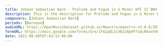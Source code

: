 ```yaml
---
title: Johann Sebastian Bach - Prelude and Fugue in G Minor WTC II BWV 885 (1)
description: This is the description for Prelude and Fugue in G Minor WTC II BWV 885 by Johann Sebastian Bach
composers: [Johann Sebastian Bach]
periods: [Baroque]
audioURL: https://OpenMusicDataset.github.io/Maestro/maestro-v3.0.0/2011/MIDI-Unprocessed_20_R1_2011_MID--AUDIO_R1-D8_02_Track02_wav.midi
formURL: https://docs.google.com/forms/d/e/1FAIpQLScXBJz8p0FfsQcNXanYUmm1XgDnSzyU_xMgG5To99D20JZ7bQ/viewform
date: 2021-08-08T07:43:13-06:00
---
```

